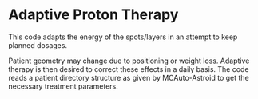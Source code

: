 # Adaptive Proton Therapy

This code adapts the energy of the spots/layers in an attempt to keep planned dosages.

Patient geometry may change due to positioning or weight loss. Adaptive therapy is then desired to correct these effects in a daily basis. The code reads a patient directory structure as given by MCAuto-Astroid to get the necessary treatment parameters.
